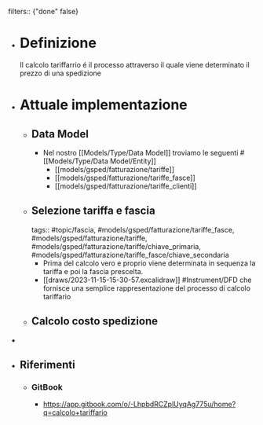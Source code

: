 filters:: {"done" false}

- # Definizione
  Il calcolo tariffarrio é il processo attraverso il quale viene determinato il prezzo di una spedizione
- # Attuale implementazione
	- ## Data Model
		- Nel nostro [[Models/Type/Data Model]] troviamo le seguenti #[[Models/Type/Data Model/Entity]]
			- [[models/gsped/fatturazione/tariffe]]
			- [[models/gsped/fatturazione/tariffe_fasce]]
			- [[models/gsped/fatturazione/tariffe_clienti]]
	- ## Selezione tariffa e fascia
	  tags:: #topic/fascia, #models/gsped/fatturazione/tariffe_fasce, #models/gsped/fatturazione/tariffe, #models/gsped/fatturazione/tariffe/chiave_primaria, #models/gsped/fatturazione/tariffe_fasce/chiave_secondaria
		- Prima del calcolo vero e proprio viene determinata in sequenza la tariffa e poi la fascia prescelta.
		- [[draws/2023-11-15-15-30-57.excalidraw]]
		  #Instrument/DFD che fornisce una semplice rappresentazione del processo di calcolo tariffario
	- ## Calcolo costo spedizione
-
- ## Riferimenti
	- ### GitBook
		- https://app.gitbook.com/o/-LhpbdRCZplUyqAg775u/home?q=calcolo+tariffario